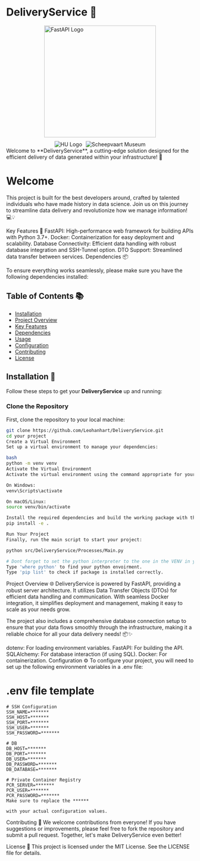 # DeliveryService 🚀
<img src="https://fastapi.tiangolo.com/img/logo-margin/logo-teal.png" alt="FastAPI Logo" style="width: 300px; display: block; margin: 0 auto;"/>

<div style="display: flex; justify-content: center; margin-top: 10px;">
    <img src="https://www.leidersonderwijsinnovatie.nl/wp-content/uploads/2022/06/HUlogo.png" alt="HU Logo" style="margin-right: 10px;"/>
    <img src="https://www.hetscheepvaartmuseum.nl/sites/default/files/2018-04/21050813_Foto_Hetlevenaanboord.jpg" alt="Scheepvaart Museum"/>
</div>
Welcome to **DeliveryService**, a cutting-edge solution designed for the efficient delivery of data generated within your infrastructure! 🌟

# Welcome 
This project is built for the best developers around, crafted by talented individuals who have made history in data science. Join us on this journey to streamline data delivery and revolutionize how we manage information! 💻💡

Key Features 🌟
FastAPI: High-performance web framework for building APIs with Python 3.7+.
Docker: Containerization for easy deployment and scalability.
Database Connectivity: Efficient data handling with robust database integration and SSH-Tunnel option.
DTO Support: Streamlined data transfer between services.
Dependencies 📦

To ensure everything works seamlessly, please make sure you have the following dependencies installed:

## Table of Contents 📚

- [Installation](#installation)
- [Project Overview](#project-overview)
- [Key Features](#key-features)
- [Dependencies](#dependencies)
- [Usage](#usage)
- [Configuration](#configuration)
- [Contributing](#contributing)
- [License](#license)

## Installation 🔧

Follow these steps to get your **DeliveryService** up and running:

### Clone the Repository

First, clone the repository to your local machine:

```bash
git clone https://github.com/Leohanhart/DeliveryService.git
cd your project
Create a Virtual Environment
Set up a virtual environment to manage your dependencies:

bash
python -m venv venv
Activate the Virtual Environment
Activate the virtual environment using the command appropriate for your operating system:

On Windows:
venv\Scripts\activate

On macOS/Linux:
source venv/bin/activate

Install the required dependencies and build the working package with the following command:
pip install -e .

Run Your Project
Finally, run the main script to start your project:

python src/DeliveryService/Processes/Main.py

# Dont forget to set the python interpreter to the one in the VENV in you IDE.
Type 'where python' to find your python envoirment.
Type 'pip list' to check if package is installed correctly.

``` 
Project Overview 🌐
DeliveryService is powered by FastAPI, providing a robust server architecture. It utilizes Data Transfer Objects (DTOs) for efficient data handling and communication. With seamless Docker integration, it simplifies deployment and management, making it easy to scale as your needs grow.

The project also includes a comprehensive database connection setup to ensure that your data flows smoothly through the infrastructure, making it a reliable choice for all your data delivery needs! 📦✨


dotenv: For loading environment variables.
FastAPI: For building the API.
SQLAlchemy: For database interaction (if using SQL).
Docker: For containerization.
Configuration ⚙️
To configure your project, you will need to set up the following environment variables in a .env file:

# .env file template
```
# SSH Configuration
SSH_NAME=*******
SSH_HOST=*******
SSH_PORT=*******
SSH_USER=*******
SSH_PASSWORD=*******

# DB
DB_HOST=*******
DB_PORT=*******
DB_USER=*******
DB_PASSWORD=*******
DB_DATABASE=*******

# Private Container Registry
PCR_SERVER=*******
PCR_USER=*******
PCR_PASSWORD=*******
Make sure to replace the ******

with your actual configuration values.
```
Contributing 🤝
We welcome contributions from everyone! If you have suggestions or improvements, please feel free to fork the repository and submit a pull request. Together, let's make DeliveryService even better!

License 📄
This project is licensed under the MIT License. See the LICENSE file for details.



